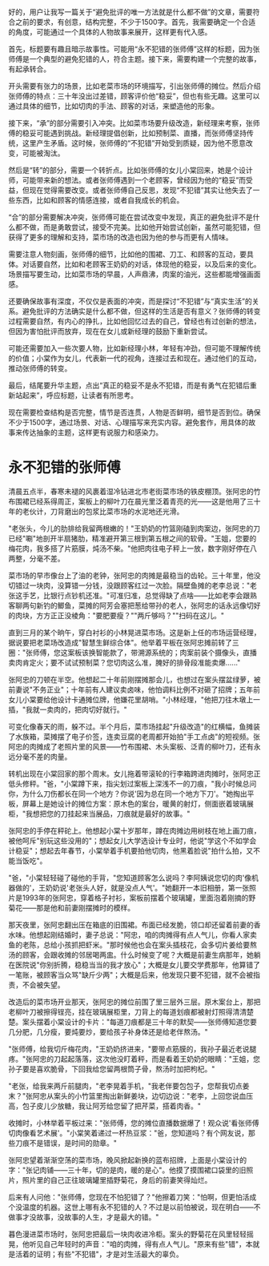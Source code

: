 <ReasoningChainRenderer>
好的，用户让我写一篇关于“避免批评的唯一方法就是什么都不做”的文章，需要符合之前的要求，有创意，结构完整，不少于1500字。首先，我需要确定一个合适的角度，可能通过一个具体的人物故事来展开，这样更有代入感。

首先，标题要有趣且暗示故事性。可能用“永不犯错的张师傅”这样的标题，因为张师傅是一个典型的避免犯错的人，符合主题。接下来，需要构建一个完整的故事，有起承转合。

开头需要有张力的场景，比如老菜市场的环境描写，引出张师傅的摊位。然后介绍张师傅的特点：三十年没出过差错，顾客评价他“稳妥”，但也有些无趣。这里可以通过具体的细节，比如切肉的手法、顾客的对话，来塑造他的形象。

接下来，“承”的部分需要引入冲突。比如菜市场要升级改造，新经理来考察，张师傅的稳妥可能遇到挑战。新经理提倡创新，比如预制菜、直播，而张师傅坚持传统，这里产生矛盾。这时候，张师傅的“不犯错”开始受到质疑，因为他不愿意改变，可能被淘汰。

然后是“转”的部分，需要一个转折点。比如张师傅的女儿小棠回来，她是个设计师，可能带来新的想法。或者张师傅遇到一个老顾客，曾经因为他的“稳妥”而受益，但现在觉得需要改变。或者张师傅自己反思，发现“不犯错”其实让他失去了一些东西，比如和顾客的情感连接，或者自我成长的机会。

“合”的部分需要解决冲突，张师傅可能在尝试改变中发现，真正的避免批评不是什么都不做，而是勇敢尝试，接受不完美。比如他开始尝试创新，虽然可能犯错，但获得了更多的理解和支持，菜市场的改造也因为他的参与而更有人情味。

需要注意人物刻画，张师傅的细节，比如他的围裙、刀工、和顾客的互动，要具体。对话要自然，比如和老顾客王奶奶的对话，体现他的稳妥，以及后来的变化。场景描写要生动，比如菜市场的早晨，人声鼎沸，肉案的油光，这些都能增强画面感。

还要确保故事有深度，不仅仅是表面的冲突，而是探讨“不犯错”与“真实生活”的关系。避免批评的方法确实是什么都不做，但这样的生活是否有意义？张师傅的转变过程需要自然，有内心的挣扎，比如他回忆过去的自己，曾经也有过创新的想法，但因为害怕批评而放弃，现在在女儿或新经理的鼓励下重新尝试。

可能还需要加入一些次要人物，比如新经理小林，年轻有冲劲，但可能不理解传统的价值；小棠作为女儿，代表新一代的视角，连接过去和现在。通过他们的互动，推动张师傅的转变。

最后，结尾要升华主题，点出“真正的稳妥不是永不犯错，而是有勇气在犯错后重新站起来”，呼应标题，让读者有所思考。

现在需要检查结构是否完整，情节是否连贯，人物是否鲜明，细节是否到位。确保不少于1500字，通过场景、对话、心理描写来充实内容。避免套作，用具体的故事来传达抽象的主题，这样更有说服力和感染力。

</ReasoningChainRenderer>



# 永不犯错的张师傅

清晨五点半，春寒未褪的风裹着湿冷钻进北市老街菜市场的铁皮棚顶。张阿忠的竹布围裙已经系得周正，案板上的柳叶刀在晨光里泛着青亮的光——这是他用了三十年的老伙计，刀背磨出的包浆比菜市场的水泥地还光滑。

"老张头，今儿的肋排给我留两根嫩的！"王奶奶的竹篮刚磕到肉案边，张阿忠的刀已经"唰"地剖开半扇猪肋，精准避开第三根到第五根之间的软骨。"王姐，您要的梅花肉，我多搭了片筋膜，炖汤不柴。"他把肉往电子秤上一放，数字刚好停在八两整，分毫不差。

菜市场的早市像台上了油的老钟，张阿忠的肉摊是最稳当的齿轮。三十年里，他没切错过一块肉，没算错一分钱，没跟顾客红过一次脸。隔壁鱼摊的老李总说："老张这手艺，比银行点钞机还准。"可准归准，总觉得缺了点啥——比如老李会跟熟客聊两句新钓的鲫鱼，菜摊的阿芳会塞把葱给带孙的老人，张阿忠的话永远像切好的肉块，方方正正没棱角："要肥要瘦？""两斤够吗？""扫码在这儿。"

直到三月的某个晌午，穿白衬衫的小林晃进菜市场。这是新上任的市场运营经理，据说要把老菜场改造成"智慧生鲜综合体"。他举着平板在张阿忠摊前转了三圈："张师傅，您这案板该换智能款了，带溯源系统的；肉案前装个摄像头，直播卖肉肯定火；要不试试预制菜？您切肉这么准，腌好的排骨段准能卖爆......"

张阿忠的刀顿在半空。他想起二十年前刚摆摊那会儿，也想过在案头摆盆绿萝，被前妻说"不务正业"；十年前有人建议卖卤味，他怕调料比例不对砸了招牌；五年前女儿小棠要给他设计卡通摊位牌，他嫌花里胡哨。"小林经理，"他把刀往木墩上一插，"我就一卖肉的，把肉切好就行。"

可变化像春天的雨，躲不过。半个月后，菜市场挂起"升级改造"的红横幅，鱼摊装了水族箱，菜摊摆了电子价签，连卖豆腐的老周都开始拍"手工点卤"的短视频。张阿忠的肉摊成了老照片里的风景——竹布围裙、木头案板、泛青的柳叶刀，还有永远分毫不差的肉量。

转机出现在小棠回家的那个周末。女儿拖着带滚轮的行李箱跨进肉摊时，张阿忠正低头修秤。"爸，"小棠蹲下来，指尖划过案板上深浅不一的刀痕，"我小时候总问你，为什么刀伤都长在同一个地方？你说'因为总在同一个地方下刀'。"她掏出平板，屏幕上是她设计的摊位方案：原木色的案台，暖黄的射灯，侧面嵌着玻璃展柜，"我想把您的刀挂起来当展品，刀痕就是最好的故事。"

张阿忠的手停在秤砣上。他想起小棠十岁那年，蹲在肉摊边用树枝在地上画刀痕，被他呵斥"别玩这些没用的"；想起女儿大学选设计专业时，他说"学这个不如学会计稳妥"；想起去年春节，小棠举着手机要拍他切肉，他黑着脸说"拍什么拍，又不能当饭吃"。

"爸，"小棠轻轻碰了碰他的手背，"您知道顾客怎么说吗？李阿姨说您切的肉'像机器做的'，王奶奶说'老张头人好，就是没点人气'。"她翻开一本旧相册，第一张照片是1993年的张阿忠，穿着格子衬衫，案板前摆着个玻璃罐，里面泡着刚摘的野菊花——那是他和前妻刚摆摊时的模样。

那天夜里，张阿忠翻出压在箱底的旧围裙。布面已经发脆，领口却还留着前妻的香水味。他想起刚结婚时，妻子总说："阿忠，咱的肉摊得有点人气儿，你看人家卖鱼的老陈，总给小孩抓把虾米。"那时候他也会在案头插枝花，会多切片姜给要熬汤的顾客，会跟收摊的邻居喝两盅。什么时候变了呢？大概是前妻生病那年，她躺在医院说"你别折腾，稳稳当当的我才放心"；大概是女儿要交学费那年，他算错了一笔账，被顾客当众骂"缺斤少两"；大概是后来，他发现只要不犯错，就不会被指责，不会被失望。

改造后的菜市场开业那天，张阿忠的摊位前围了里三层外三层。原木案台上，那把老柳叶刀被擦得锃亮，挂在玻璃展柜里，刀背上的每道划痕都被射灯照得清清楚楚。案头摆着小棠设计的卡片："每道刀痕都是三十年的默契——张师傅知道您要几分肥，几分瘦，要炖要炒，要给孩子补身体还是给老伴熬汤。"

"张师傅，给我切斤梅花肉，"王奶奶挤进来，"要带点筋膜的，我孙子最近老说腿疼。"张阿忠的刀起起落落，这次他没盯着秤，而是看着王奶奶的眼睛："王姐，您孙子要是喜欢脆骨，下回我给您留两根筒子骨，熬汤时加把枸杞。"

"老张，给我来两斤前腿肉，"老李晃着手机，"我老伴要包包子，您帮我切点姜末？"张阿忠从案头的小竹篮里掏出新鲜姜块，边切边说："老李，上回您说血压高，包子皮儿少放糖，我让阿芳给您留了把芹菜，搭着肉香。"

收摊时，小林举着平板过来："张师傅，您的摊位直播数据爆了！观众说'看张师傅切肉像看艺术展'。"小棠笑着递过一杯热豆浆："爸，您知道吗？有个网友说，那些刀痕不是错误，是时间的勋章。"

张阿忠望着渐渐空荡的菜市场，晚风掀起新换的蓝布招牌，上面是小棠设计的字："张记肉铺——三十年，切的是肉，暖的是心"。他摸了摸围裙口袋里的旧照片，照片里的自己正往玻璃罐里插野菊花，身后的前妻笑得灿烂。

后来有人问他："张师傅，您现在不怕犯错了？"他擦着刀笑："怕啊，但更怕活成个没温度的机器。这世上哪有永不犯错的人？不过是以前怕被说，现在明白——不做事才没故事，没故事的人生，才是最大的错。"

暮色漫进菜市场时，张阿忠把最后一块肉收进冷柜。案头的野菊花在风里轻轻摇晃，他听见自己年轻时的声音："咱的肉摊，得有点人气儿。"原来有些"错"，本就是活着的证明；有些"不犯错"，才是对生活最大的辜负。